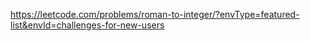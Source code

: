 https://leetcode.com/problems/roman-to-integer/?envType=featured-list&envId=challenges-for-new-users
